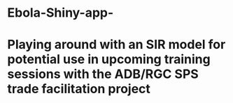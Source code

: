 # Ebola-Shiny-app-
# Playing around with an SIR model for potential use in upcoming training sessions with the ADB/RGC SPS trade facilitation project
